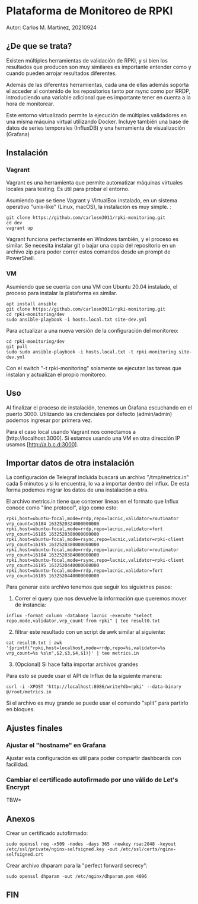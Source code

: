 # Plataforma de Monitoreo de RPKI

Autor: Carlos M. Martinez, 20210924

## ¿De que se trata?

Existen múltiples herramientas de validación de RPKI, y si bien los resultados que producen son muy similares es importante entender como y cuando pueden arrojar resultados diferentes.

Además de las diferentes herramientas, cada una de ellas además soporta el acceder al contenido de los repositorios tanto por rsync como por RRDP, introduciendo una variable adicional que es importante tener en cuenta a la hora de monitorear.

Este entorno virtualizado permite la ejecución de múltiples validadores en una misma máquina virtual utilizando Docker. Incluye también una base de datos de series temporales (InfluxDB) y una herramienta de visualización (Grafana)

## Instalación

### Vagrant

Vagrant es una herramienta que permite automatizar máquinas virtuales locales para testing. Es útil para probar el entorno.

Asumiendo que se tiene Vagrant y VirtualBox instalado, en un sistema operativo "unix-like" (Linux, macOS), la instalación es muy simple. :

```
git clone https://github.com/carlosm3011/rpki-monitoring.git
cd dev
vagrant up
```

Vagrant funciona perfectamente en Windows también, y el proceso es similar. Se necesita instalar git o bajar una copia del repositorio en un archivo zip para poder correr estos comandos desde un prompt de PowerShell.

### VM 

Asumiendo que se cuenta con una VM con Ubuntu 20.04 instalado, el proceso para instalar la plataforma es similar.

```
apt install ansible
git clone https://github.com/carlosm3011/rpki-monitoring.git
cd rpki-monitoring/dev
sudo ansible-playbook -i hosts.local.txt site-dev.yml
```

Para actualizar a una nueva versión de la configuración del monitoreo:

```
cd rpki-monitoring/dev
git pull
sudo sudo ansible-playbook -i hosts.local.txt -t rpki-monitoring site-dev.yml
```

Con el switch "-t rpki-monitoring" solamente se ejecutan las tareas que instalan y actualizan el propio monitoreo.

## Uso

Al finalizar el proceso de instalación, tenemos un Grafana escuchando en el puerto 3000. Utilizando las credenciales por defecto (admin/admin) podemos ingresar por primera vez.

Para el caso local usando Vagrant nos conectamos a [http://localhost:3000]. Si estamos usando una VM en otra dirección IP usamos [http://a.b.c.d:3000].


## Importar datos de otra instalación

La configuración de Telegraf incluida buscará un archivo "/tmp/metrics.in" cada 5 minutos y si lo encuentra, lo va a importar dentro del influx. De esta forma podemos migrar los datos de una instalación a otra.

El archivo metrics.in tiene que contener lineas en el formato que Influx conoce como "line protocol", algo como esto:

```
rpki,host=ubuntu-focal,mode=rrdp,repo=lacnic,validator=routinator vrp_count=16184 1632520324000000000
rpki,host=ubuntu-focal,mode=rrdp,repo=lacnic,validator=fort vrp_count=16185 1632520380000000000
rpki,host=ubuntu-focal,mode=rsync,repo=lacnic,validator=rpki-client vrp_count=16195 1632520380000000000
rpki,host=ubuntu-focal,mode=rrdp,repo=lacnic,validator=routinator vrp_count=16184 1632520384000000000
rpki,host=ubuntu-focal,mode=rsync,repo=lacnic,validator=rpki-client vrp_count=16195 1632520440000000000
rpki,host=ubuntu-focal,mode=rrdp,repo=lacnic,validator=fort vrp_count=16185 1632520440000000000
```

Para generar este archivo tenemos que seguir los siguietnes pasos:

1. Correr el query que nos devuelve la información que queremos mover de instancia:

```
influx -format column -database lacnic -execute "select repo,mode,validator,vrp_count from rpki" | tee result0.txt
```

2. filtrar este resultado con un script de awk similar al siguiente:

```
cat result0.txt | awk '{printf("rpki,host=localhost,mode=rrdp,repo=%s,validator=%s vrp_count=%s %s\n",$2,$3,$4,$1)}' | tee metrics.in
```

3. (Opcional) Si hace falta importar archivos grandes

Para esto se puede usar el API de Influx de la siguiente manera:

```
curl -i -XPOST 'http://localhost:8086/write?db=rpki' --data-binary @/root/metrics.in
```

Si el archivo es muy grande se puede usar el comando "split" para partirlo en bloques.

## Ajustes finales

### Ajustar el "hostname" en Grafana 

Ajustar esta configuración es útil para poder compartir dashboards con facilidad.

### Cambiar el certificado autofirmado por uno válido de Let's Encrypt

TBW*

## Anexos

Crear un certificado autofirmado:

```
sudo openssl req -x509 -nodes -days 365 -newkey rsa:2048 -keyout /etc/ssl/private/nginx-selfsigned.key -out /etc/ssl/certs/nginx-selfsigned.crt
```

Crear archivo dhparam para la "perfect forward secrecy":

```
sudo openssl dhparam -out /etc/nginx/dhparam.pem 4096
```

## FIN